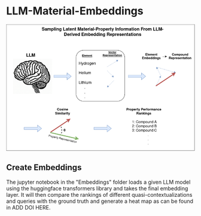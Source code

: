 # LLM-Material-Embeddings

<img src="Image/LLMbed.png" width="700">

## Create Embeddings

The jupyter notebook in the "Embeddings" folder loads a given LLM model using the huggingface transformers library and takes the final embedding layer. It will then compare the rankings of different quasi-contextualizations and queries with the ground truth and generate a heat map as can be found in ADD DOI HERE.
